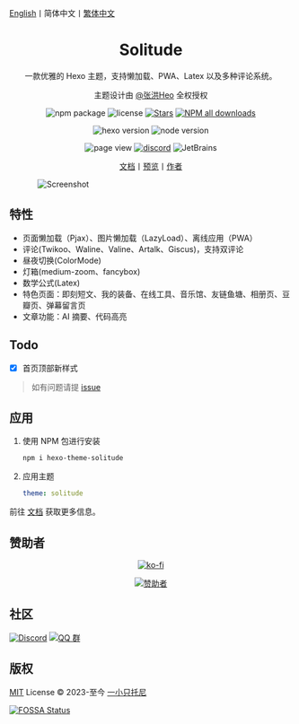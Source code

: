 [English](README.md)丨简体中文丨[繁体中文](README_zh-Hant.md)

<div align="center">

   <h1>Solitude</h1>

   一款优雅的 Hexo 主题，支持懒加载、PWA、Latex 以及多种评论系统。

   主题设计由 [@张洪Heo](https://github.com/zhheo) 全权授权

![npm package](https://img.shields.io/npm/v/hexo-theme-solitude?style=for-the-badge)
![license](https://img.shields.io/github/license/everfu/hexo-theme-solitude?color=FF5531&style=for-the-badge)
[![Stars](https://img.shields.io/github/stars/everfu/hexo-theme-solitude?style=for-the-badge)](https://github.com/everfu/hexo-theme-solitude/stargazers)
[![NPM all downloads](https://img.shields.io/npm/dy/hexo-theme-solitude?color=white&style=for-the-badge)](https://www.npmjs.com/package/hexo-theme-solitude)

![hexo version](https://img.shields.io/badge/hexo-7.0.0+-blue?logo=hexo&logoColor=white&style=for-the-badge)
![node version](https://img.shields.io/badge/node-14.0.0+-white?logo=node.js&logoColor=white&style=for-the-badge)

![page view](https://komarev.com/ghpvc/?username=hexo-theme-solitude&abbreviated=true&base=12345&style=for-the-badge)
[![discord](https://img.shields.io/discord/1266610921942548553?style=for-the-badge&logo=discord&label=discord&logoColor=white)](https://discord.gg/HZXAnK4Sut)
![JetBrains](https://img.shields.io/badge/jetbrains-support-black?logo=jetbrains&style=for-the-badge)

[文档](https://solitude.js.org/)丨[预览](https://solitude.js.org/preview/zh/)丨[作者](https://blog.everfu.cn/)

</div>

<div style="width: 80%; margin: 0 auto">

![Screenshot](.github/screenshot.avif)

</div>

## 特性

- 页面懒加载（Pjax）、图片懒加载（LazyLoad）、离线应用（PWA）
- 评论(Twikoo、Waline、Valine、Artalk、Giscus)，支持双评论
- 昼夜切换(ColorMode)
- 灯箱(medium-zoom、fancybox)
- 数学公式(Latex)
- 特色页面：即刻短文、我的装备、在线工具、音乐馆、友链鱼塘、相册页、豆瓣页、弹幕留言页
- 文章功能：AI 摘要、代码高亮

## Todo

- [x] 首页顶部新样式

> 如有问题请提 [issue](https://github.com/everfu/hexo-theme-solitude/issues)

## 应用

1. 使用 NPM 包进行安装
      ```bash
      npm i hexo-theme-solitude
      ```
2. 应用主题
      ```yaml
      theme: solitude
      ```

前往 [文档](https://solitude.js.org/) 获取更多信息。

## 赞助者

<div align="center">

[![ko-fi](https://ko-fi.com/img/githubbutton_sm.svg)](https://ko-fi.com/W7W1YSMOK)

</div>

<p align="center">
  <a href="https://cdn.jsdelivr.net/gh/efuo/static/sponsors.svg">
    <img src='https://cdn.jsdelivr.net/gh/efuo/static/sponsors.svg' alt="赞助者"/>
  </a>
</p>

## 社区

[![Discord](https://img.shields.io/discord/1266610921942548553?style=for-the-badge&logo=discord&label=discord&logoColor=white)](https://discord.gg/HZXAnK4Sut)
[![QQ 群](https://img.shields.io/badge/QQ%20群-948375336-FFD700?logo=Tencent-QQ&logoColor=white&style=for-the-badge)](https://qm.qq.com/q/mxfomMvJPG)

## 版权

[MIT](./LICENSE) License &copy; 2023-至今 [一小只托尼](https://github.com/efuo)

[![FOSSA Status](https://app.fossa.com/api/projects/git%2Bgithub.com%2Fvalor-x%2Fhexo-theme-solitude.svg?type=large)](https://app.fossa.com/projects/git%2Bgithub.com%2Fvalor-x%2Fhexo-theme-solitude?ref=badge_large)
